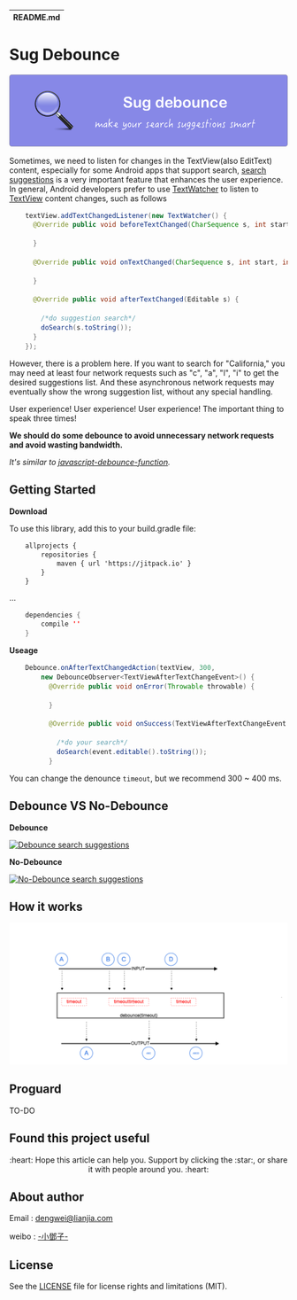 | README.md |
|:---|

# Sug Debounce

<p align="center"> 
<img src="image/title.png">
</p>

Sometimes, we need to listen for changes in the TextView(also EditText) content, especially for some Android apps that support search, [search suggestions](https://en.wikipedia.org/wiki/Search_suggest_drop-down_list) is a very important feature that enhances the user experience. In general,
Android developers prefer to use [TextWatcher](https://developer.android.com/reference/android/text/TextWatcher.html) to listen to [TextView](https://developer.android.com/reference/android/widget/TextView.html) content changes, such as follows

```java
    textView.addTextChangedListener(new TextWatcher() {
      @Override public void beforeTextChanged(CharSequence s, int start, int count, int after) {

      }

      @Override public void onTextChanged(CharSequence s, int start, int before, int count) {

      }

      @Override public void afterTextChanged(Editable s) {

        /*do suggestion search*/
        doSearch(s.toString());
      }
    });
```


However, there is a problem here. If you want to search for "California," you may need at least four network requests such as "c", "a", "l", "i" to get the desired suggestions list.
And these asynchronous network requests may eventually show the wrong suggestion list, without any special handling.


User experience! User experience! User experience! The important thing to speak three times!

**We should do some debounce to avoid unnecessary network requests and avoid wasting bandwidth.**

*It's similar to [javascript-debounce-function](https://davidwalsh.name/javascript-debounce-function).*


## Getting Started

**Download**

To use this library, add this to your build.gradle file:


```
    allprojects {
        repositories {
            maven { url 'https://jitpack.io' }
        }
    }
```

...

```java
	dependencies { 
    	compile ''
    }
```

**Useage** 

```java
    Debounce.onAfterTextChangedAction(textView, 300,
        new DebounceObserver<TextViewAfterTextChangeEvent>() {
          @Override public void onError(Throwable throwable) {

          }

          @Override public void onSuccess(TextViewAfterTextChangeEvent event) {
          
            /*do your search*/
            doSearch(event.editable().toString());
          }
```

You can change the denounce `timeout`, but we recommend 300 ~ 400 ms.

## Debounce VS No-Debounce


**Debounce**

[![Debounce search suggestions](http://img.youtube.com/vi/Pi96OY5TkPQ/0.jpg)](https://www.youtube.com/watch?v=Pi96OY5TkPQ)

**No-Debounce**

[![No-Debounce search suggestions](http://img.youtube.com/vi/boIsA7XvHyE/0.jpg)](https://www.youtube.com/watch?v=boIsA7XvHyE)


## How it works

<p align="center"> 
<img src="image/work.png">
</p>


## Proguard

TO-DO


## Found this project useful

<p align="center">:heart: Hope this article can help you. Support by clicking the :star:, or share it with people around you. :heart:  </p>


## About author

Email : dengwei@lianjia.com

weibo : [-小鄧子-](https://weibo.com/5367097592/profile?topnav=1&wvr=6)


## License

See the [LICENSE](LICENSE.md) file for license rights and limitations (MIT).



